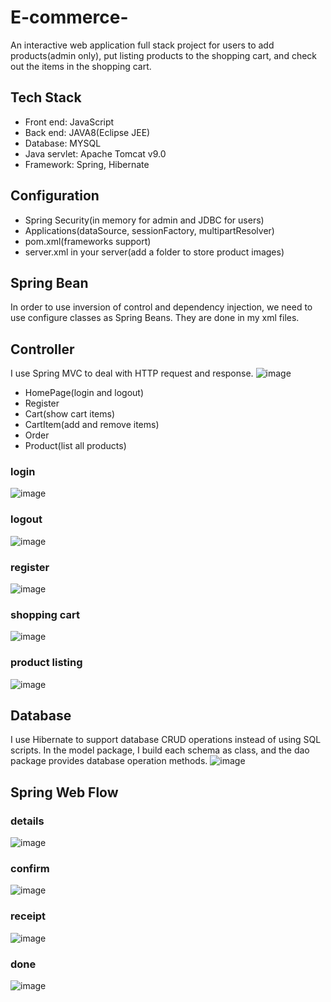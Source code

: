 # E-commerce-
An interactive web application full stack project for users to add products(admin only), put listing products to the shopping cart, and check out the items in the shopping cart.  

## Tech Stack
* Front end: JavaScript
* Back end: JAVA8(Eclipse JEE)
* Database: MYSQL 
* Java servlet: Apache Tomcat v9.0
* Framework: Spring, Hibernate

## Configuration
* Spring Security(in memory for admin and JDBC for users)
* Applications(dataSource, sessionFactory, multipartResolver)
* pom.xml(frameworks support)
* server.xml in your server(add a folder to store product images)

## Spring Bean
In order to use inversion of control and dependency injection, we need to use configure classes as Spring Beans. They are done in my xml files.

## Controller 
I use Spring MVC to deal with HTTP request and response.
![image](https://github.com/donghai1/E-commerce-/blob/master/demo/mvc.png)
* HomePage(login and logout)
* Register
* Cart(show cart items)
* CartItem(add and remove items)
* Order
* Product(list all products)

### login
![image](https://github.com/donghai1/E-commerce-/blob/master/demo/login.png)

### logout
![image](https://github.com/donghai1/E-commerce-/blob/master/demo/logout.png)

### register
![image](https://github.com/donghai1/E-commerce-/blob/master/demo/register.png)

### shopping cart
![image](https://github.com/donghai1/E-commerce-/blob/master/demo/cart.png)

### product listing
![image](https://github.com/donghai1/E-commerce-/blob/master/demo/product.png)

## Database
I use Hibernate to support database CRUD operations instead of using SQL scripts. In the model package, I build each schema as class, and the dao package provides database operation methods.
![image](https://github.com/donghai1/E-commerce-/blob/master/demo/db.png)

## Spring Web Flow

### details
![image](https://github.com/donghai1/E-commerce-/blob/master/demo/1.png)

### confirm
![image](https://github.com/donghai1/E-commerce-/blob/master/demo/2.png)

### receipt
![image](https://github.com/donghai1/E-commerce-/blob/master/demo/3.png)

### done
![image](https://github.com/donghai1/E-commerce-/blob/master/demo/4.png)
